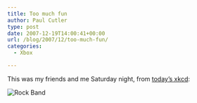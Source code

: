 ```yaml
---
title: Too much fun
author: Paul Cutler
type: post
date: 2007-12-19T14:00:41+00:00
url: /blog/2007/12/too-much-fun/
categories:
  - Xbox

---
```

This was my friends and me Saturday night, from [today&#8217;s xkcd][1]:

<img src="https://i2.wp.com/imgs.xkcd.com/comics/rock_band.png?w=700" alt="Rock Band" data-recalc-dims="1" />

 [1]: http://xkcd.com/359/